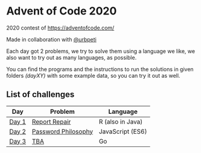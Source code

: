 # Advent of Code 2020
2020 contest of https://adventofcode.com/

Made in collaboration with [@urbpeti](https://github.com/urbpeti)

Each day got 2 problems, we try to solve them using a language we like, we also want to try out as many languages, as possible.

You can find the programs and the instructions to run the solutions in given folders _(dayXY)_ with some example data, so you can try it out as well.

## List of challenges

| Day  | Problem   | Language   |
|-------------- | -------------- | -------------- |
| [Day 1](https://github.com/akbence/adventofcode2020/tree/main/day1)    | [Report Repair](https://github.com/akbence/adventofcode2020/blob/main/day1/task.md)     | R (also in Java)     |
| [Day 2](https://github.com/akbence/adventofcode2020/tree/main/day2)    | [Password Philosophy](https://github.com/akbence/adventofcode2020/blob/main/day2/task.md)     | JavaScript (ES6)     |
| [Day 3](https://github.com/akbence/adventofcode2020/tree/main/day3)    | [TBA](https://github.com/akbence/adventofcode2020/blob/main/day3/task.md)     | Go     |
